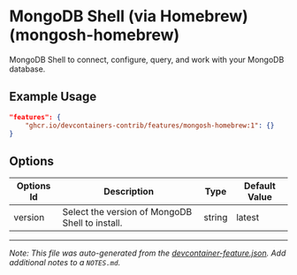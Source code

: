 
# MongoDB Shell (via Homebrew) (mongosh-homebrew)

MongoDB Shell to connect, configure, query, and work with your MongoDB database.

## Example Usage

```json
"features": {
    "ghcr.io/devcontainers-contrib/features/mongosh-homebrew:1": {}
}
```

## Options

| Options Id | Description | Type | Default Value |
|-----|-----|-----|-----|
| version | Select the version of MongoDB Shell to install. | string | latest |



---

_Note: This file was auto-generated from the [devcontainer-feature.json](https://github.com/devcontainers-contrib/features/blob/main/src/mongosh-homebrew/devcontainer-feature.json).  Add additional notes to a `NOTES.md`._
